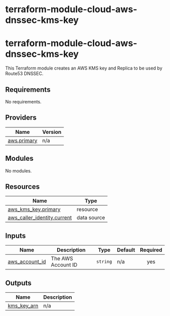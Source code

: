 # terraform-module-cloud-aws-dnssec-kms-key
<!-- BEGIN_TF_DOCS -->
# terraform-module-cloud-aws-dnssec-kms-key

This Terraform module creates an AWS KMS key and Replica to be used by Route53 DNSSEC.

## Requirements

No requirements.

## Providers

| Name | Version |
|------|---------|
| <a name="provider_aws.primary"></a> [aws.primary](#provider\_aws.primary) | n/a |

## Modules

No modules.

## Resources

| Name | Type |
|------|------|
| [aws_kms_key.primary](https://registry.terraform.io/providers/hashicorp/aws/latest/docs/resources/kms_key) | resource |
| [aws_caller_identity.current](https://registry.terraform.io/providers/hashicorp/aws/latest/docs/data-sources/caller_identity) | data source |

## Inputs

| Name | Description | Type | Default | Required |
|------|-------------|------|---------|:--------:|
| <a name="input_aws_account_id"></a> [aws\_account\_id](#input\_aws\_account\_id) | The AWS Account ID | `string` | n/a | yes |

## Outputs

| Name | Description |
|------|-------------|
| <a name="output_kms_key_arn"></a> [kms\_key\_arn](#output\_kms\_key\_arn) | n/a |
<!-- END_TF_DOCS -->